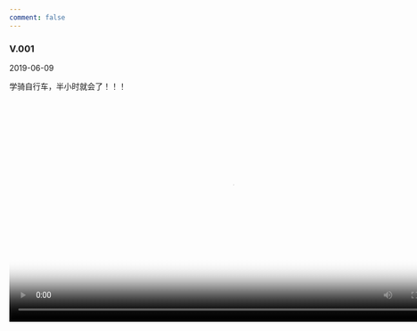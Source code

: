 ```yaml
---
comment: false
---
```


### V.001  

2019-06-09

学骑自行车，半小时就会了！！！

<video id="video" controls="" preload="no" 
        width="800px"
        poster="https://beer-1256523277.cos.ap-shanghai.myqcloud.com/beer/blog/20190609_bike.png">
      <source id="mp4" src="https://beer-1256523277.cos.ap-shanghai.myqcloud.com/beer/blog/20190609_bike.mp4" type="video/mp4">
</video>

